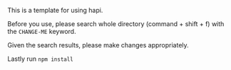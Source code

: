 This is a template for using hapi.

Before you use, please search whole directory (command + shift + f) with the `CHANGE-ME` keyword.

Given the search results, please make changes appropriately.

Lastly run `npm install`

